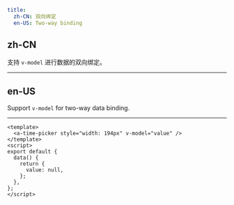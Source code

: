 ```yaml
title:
  zh-CN: 双向绑定
  en-US: Two-way binding
```

## zh-CN

支持 `v-model` 进行数据的双向绑定。

---

## en-US

Support `v-model` for two-way data binding.

---

```vue
<template>
  <a-time-picker style="width: 194px" v-model="value" />
</template>
<script>
export default {
  data() {
    return {
      value: null,
    };
  },
};
</script>
```
